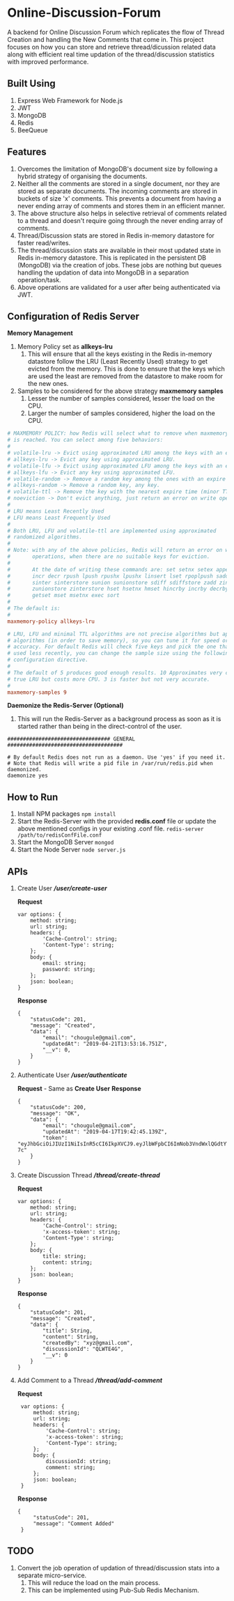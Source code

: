 # Online-Discussion-Forum

A backend for Online Discussion Forum which replicates the flow of Thread Creation and handling the New Comments that come in.
This project focuses on how you can store and retrieve thread/dicussion related data along with efficient real time updation of the thread/discussion statistics with improved performance.

## Built Using
1. Express Web Framework for Node.js
2. JWT
3. MongoDB
4. Redis
5. BeeQueue

## Features
1. Overcomes the limitation of MongoDB's document size by following a hybrid strategy of organising the documents.
2. Neither all the comments are stored in a single document, nor they are stored as separate documents. The incoming comments are stored in buckets of size 'x' comments. This prevents a document from having a never ending array of comments and stores them in an efficient manner.
3. The above structure also helps in selective retrieval of comments related to a thread and doesn't require going through  the never ending array of comments.
4. Thread/Discussion stats are stored in Redis in-memory datastore for faster read/writes.
5. The thread/discussion stats are available in their most updated state in Redis in-memory datastore. This is replicated in the persistent DB (MongoDB) via the creation of jobs. These jobs are nothing but queues handling the updation of data into MongoDB in a separation operation/task.
6. Above operations are validated for a user after being authenticated via JWT.

## Configuration of Redis Server
**Memory Management**
1. Memory Policy set as **allkeys-lru**
   1. This will ensure that all the keys existing in the Redis in-memory datastore follow the LRU (Least Recently Used) strategy to get evicted from the memory. This is done to ensure that the keys which are used the least are removed from the datastore to make room for the new ones.
2. Samples to be considered for the above strategy **maxmemory samples**
   1. Lesser the number of samples considered, lesser the load on the CPU.
   2. Larger the number of samples considered, higher the load on the CPU.
   
```conf
# MAXMEMORY POLICY: how Redis will select what to remove when maxmemory
# is reached. You can select among five behaviors:
#
# volatile-lru -> Evict using approximated LRU among the keys with an expire set.
# allkeys-lru -> Evict any key using approximated LRU.
# volatile-lfu -> Evict using approximated LFU among the keys with an expire set.
# allkeys-lfu -> Evict any key using approximated LFU.
# volatile-random -> Remove a random key among the ones with an expire set.
# allkeys-random -> Remove a random key, any key.
# volatile-ttl -> Remove the key with the nearest expire time (minor TTL)
# noeviction -> Don't evict anything, just return an error on write operations.
#
# LRU means Least Recently Used
# LFU means Least Frequently Used
#
# Both LRU, LFU and volatile-ttl are implemented using approximated
# randomized algorithms.
#
# Note: with any of the above policies, Redis will return an error on write
#       operations, when there are no suitable keys for eviction.
#
#       At the date of writing these commands are: set setnx setex append
#       incr decr rpush lpush rpushx lpushx linsert lset rpoplpush sadd
#       sinter sinterstore sunion sunionstore sdiff sdiffstore zadd zincrby
#       zunionstore zinterstore hset hsetnx hmset hincrby incrby decrby
#       getset mset msetnx exec sort
#
# The default is:
#
maxmemory-policy allkeys-lru

# LRU, LFU and minimal TTL algorithms are not precise algorithms but approximated
# algorithms (in order to save memory), so you can tune it for speed or
# accuracy. For default Redis will check five keys and pick the one that was
# used less recently, you can change the sample size using the following
# configuration directive.
#
# The default of 5 produces good enough results. 10 Approximates very closely
# true LRU but costs more CPU. 3 is faster but not very accurate.
#
maxmemory-samples 9
```

**Daemonize the Redis-Server (Optional)**
1. This will run the Redis-Server as a background process as soon as it is started rather than being in the direct-control of the user.
```
################################# GENERAL #####################################

# By default Redis does not run as a daemon. Use 'yes' if you need it.
# Note that Redis will write a pid file in /var/run/redis.pid when daemonized.
daemonize yes
```
## How to Run
1. Install NPM packages ``` npm install ```
2. Start the Redis-Server with the provided **redis.conf** file or update the above mentioned configs in your existing .conf file. ``` redis-server /path/to/redisConfFile.conf ```
4. Start the MongoDB Server ``` mongod ```
3. Start the Node Server ``` node server.js ```

## APIs
1. Create User ***/user/create-user***

   **Request**
    ```
    var options: {
        method: string;
        url: string;
        headers: {
            'Cache-Control': string;
            'Content-Type': string;
        };
        body: {
            email: string;
            password: string;
        };
        json: boolean;
    }
    ```
    **Response**
    ```
    {
        "statusCode": 201,
        "message": "Created",
        "data": {
            "email": "chougule@gmail.com",
            "updatedAt": "2019-04-21T13:53:16.751Z",
            "__v": 0,
        }
    }
    ```

2. Authenticate User ***/user/authenticate***

    **Request** - Same as **Create User**
    **Response**
    ```
    {
        "statusCode": 200,
        "message": "OK",
        "data": {
            "email": "chougule@gmail.com",
            "updatedAt": "2019-04-17T19:42:45.139Z",
            "token": "eyJhbGciOiJIUzI1NiIsInR5cCI6IkpXVCJ9.eyJlbWFpbCI6ImNob3VndWxlQGdtYWlsLmNvbSIsInVwZGF0ZWRBdCI6IjIwMTktMDQtMTdUMTk6NDI6NDUuMTM5WiIsImlhdCI6MTU1NTY1OTc2NywiZXhwIjoxNTU1Njk1NzY3fQ.n_J_qh3G8AtMMsYoY4JNREtotvkhJXY1OHvwZnyb-7c"
        }
    }
    ```

3. Create Discussion Thread ***/thread/create-thread***

    **Request**
    ```
    var options: {
        method: string;
        url: string;
        headers: {
            'Cache-Control': string;
            'x-access-token': string;
            'Content-Type': string;
        };
        body: {
            title: string;
            content: string;
        };
        json: boolean;
    }
    ```
    **Response**
    ```
    {
        "statusCode": 201,
        "message": "Created",
        "data": {
            "title": String,
            "content": String,
            "createdBy": "xyz@gmail.com",
            "discussionId": "QLWTE4G",
            "__v": 0
        }
    }
    ```

4. Add Comment to a Thread ***/thread/add-comment***

   **Request**
   ```
    var options: {
        method: string;
        url: string;
        headers: {
            'Cache-Control': string;
            'x-access-token': string;
            'Content-Type': string;
        };
        body: {
            discussionId: string;
            comment: string;
        };
        json: boolean;
    }
   ```
   **Response**
   ```
   {
        "statusCode": 201,
        "message": "Comment Added"
    }
   ```
  

## TODO
1. Convert the job operation of updation of thread/discussion stats into a separate micro-service.
   1. This will reduce the load on the main process.
   2. This can be implemented using Pub-Sub Redis Mechanism.
